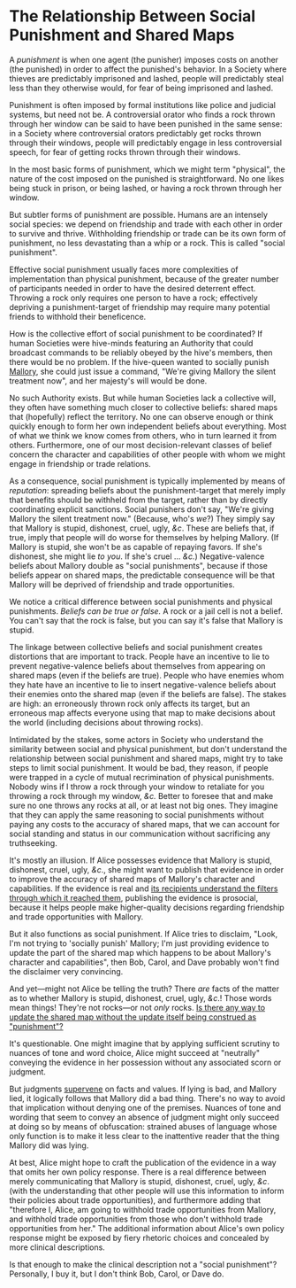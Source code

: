 # The Relationship Between Social Punishment and Shared Maps

A _punishment_ is when one agent (the punisher) imposes costs on another (the punished) in order to affect the punished's behavior. In a Society where thieves are predictably imprisoned and lashed, people will predictably steal less than they otherwise would, for fear of being imprisoned and lashed.

Punishment is often imposed by formal institutions like police and judicial systems, but need not be. A controversial orator who finds a rock thrown through her window can be said to have been punished in the same sense: in a Society where controversial orators predictably get rocks thrown through their windows, people will predictably engage in less controversial speech, for fear of getting rocks thrown through their windows.

In the most basic forms of punishment, which we might term "physical", the nature of the cost imposed on the punished is straightforward. No one likes being stuck in prison, or being lashed, or having a rock thrown through her window.

But subtler forms of punishment are possible. Humans are an intensely social species: we depend on friendship and trade with each other in order to survive and thrive. Withholding friendship or trade can be its own form of punishment, no less devastating than a whip or a rock. This is called "social punishment".

Effective social punishment usually faces more complexities of implementation than physical punishment, because of the greater number of participants needed in order to have the desired deterrent effect. Throwing a rock only requires one person to have a rock; effectively depriving a punishment-target of friendship may require many potential friends to withhold their beneficence.

How is the collective effort of social punishment to be coordinated? If human Societies were hive-minds featuring an Authority that could broadcast commands to be reliably obeyed by the hive's members, then there would be no problem. If the hive-queen wanted to socially punish [Mallory](https://en.wikipedia.org/wiki/Alice_and_Bob#Cast_of_characters), she could just issue a command, "We're giving Mallory the silent treatment now", and her majesty's will would be done.

No such Authority exists. But while human Societies lack a collective will, they often have something much closer to collective beliefs: shared maps that (hopefully) reflect the territory. No one can observe enough or think quickly enough to form her own independent beliefs about everything. Most of what we think we know comes from others, who in turn learned it from others. Furthermore, one of our most decision-relevant classes of belief concern the character and capabilities of other people with whom we might engage in friendship or trade relations.

As a consequence, social punishment is typically implemented by means of _reputation_: spreading beliefs about the punishment-target that merely imply that benefits should be withheld from the target, rather than by directly coordinating explicit sanctions. Social punishers don't say, "We're giving Mallory the silent treatment now." (Because, who's _we_?) They simply say that Mallory is stupid, dishonest, cruel, ugly, _&c_. These are beliefs that, if true, imply that people will do worse for themselves by helping Mallory. (If Mallory is stupid, she won't be as capable of repaying favors. If she's dishonest, she might lie _to you_. If she's cruel ... _&c._) Negative-valence beliefs about Mallory double as "social punishments", because if those beliefs appear on shared maps, the predictable consequence will be that Mallory will be deprived of friendship and trade opportunities.

We notice a critical difference between social punishments and physical punishments. _Beliefs can be true or false._ A rock or a jail cell is not a belief. You can't say that the rock is false, but you can say it's false that Mallory is stupid.

The linkage between collective beliefs and social punishment creates distortions that are important to track. People have an incentive to lie to prevent negative-valence beliefs about themselves from appearing on shared maps (even if the beliefs are true). People who have enemies whom they hate have an incentive to lie to insert negative-valence beliefs about their enemies onto the shared map (even if the beliefs are false). The stakes are high: an erroneously thrown rock only affects its target, but an erroneous map affects everyone using that map to make decisions about the world (including decisions about throwing rocks).

Intimidated by the stakes, some actors in Society who understand the similarity between social and physical punishment, but don't understand the relationship between social punishment and shared maps, might try to take steps to limit social punishment. It would be bad, they reason, if people were trapped in a cycle of mutual recrimination of physical punishments. Nobody wins if I throw a rock through your window to retaliate for you throwing a rock through my window, _&c._ Better to foresee that and make sure no one throws any rocks at all, or at least not big ones. They imagine that they can apply the same reasoning to social punishments without paying any costs to the accuracy of shared maps, that we can account for social standing and status in our communication without sacrificing any truthseeking.

It's mostly an illusion. If Alice possesses evidence that Mallory is stupid, dishonest, cruel, ugly, _&c_., she might want to publish that evidence in order to improve the accuracy of shared maps of Mallory's character and capabilities. If the evidence is real and [its recipients understand the filters through which it reached them](https://www.lesswrong.com/posts/DoPo4PDjgSySquHX8/heads-i-win-tails-never-heard-of-her-or-selective-reporting), publishing the evidence is prosocial, because it helps people make higher-quality decisions regarding friendship and trade opportunities with Mallory.

But it also functions as social punishment. If Alice tries to disclaim, "Look, I'm not trying to 'socially punish' Mallory; I'm just providing evidence to update the part of the shared map which happens to be about Mallory's character and capabilities", then Bob, Carol, and Dave probably won't find the disclaimer very convincing.

And yet—might not Alice be telling the truth? There _are_ facts of the matter as to whether Mallory is stupid, dishonest, cruel, ugly, _&c_.! Those words mean things! They're not rocks—or not _only_ rocks. [Is there any way to update the shared map without the update itself being construed as "punishment"?](https://benjaminrosshoffman.com/can-crimes-be-discussed-literally/)

It's questionable. One might imagine that by applying sufficient scrutiny to nuances of tone and word choice, Alice might succeed at "neutrally" conveying the evidence in her possession without any associated scorn or judgment.

But judgments [supervene](https://plato.stanford.edu/entries/supervenience/) on facts and values. If lying is bad, and Mallory lied, it logically follows that Mallory did a bad thing. There's no way to avoid that implication without denying one of the premises. Nuances of tone and wording that seem to convey an absence of judgment might only succeed at doing so by means of obfuscation: strained abuses of language whose only function is to make it less clear to the inattentive reader that the thing Mallory did was lying.

At best, Alice might hope to craft the publication of the evidence in a way that omits her own policy response. There is a real difference between merely communicating that Mallory is stupid, dishonest, cruel, ugly, _&c_. (with the understanding that other people will use this information to inform their policies about trade opportunities), and furthermore adding that "therefore I, Alice, am going to withhold trade opportunities from Mallory, and withhold trade opportunities from those who don't withhold trade opportunities from her." The additional information about Alice's own policy response might be exposed by fiery rhetoric choices and concealed by more clinical descriptions.

Is that enough to make the clinical description not a "social punishment"? Personally, I buy it, but I don't think Bob, Carol, or Dave do.
